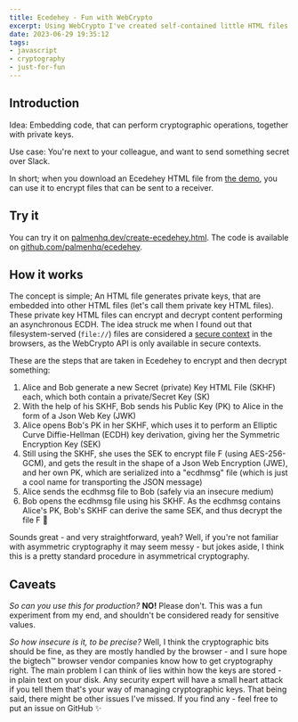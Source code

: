 ```yaml
---
title: Ecedehey - Fun with WebCrypto
excerpt: Using WebCrypto I've created self-contained little HTML files that can perform key exchange and encryption
date: 2023-06-29 19:35:12
tags:
- javascript
- cryptography
- just-for-fun
---
```


## Introduction

Idea: Embedding code, that can perform cryptographic operations, together with private keys.

Use case: You're next to your colleague, and want to send something secret over Slack.

In short; when you download an Ecedehey HTML file from [the demo](https://palmenhq.dev/create-ecedehey.html), you can use it to encrypt files that can be sent to a receiver. 

## Try it

You can try it on [palmenhq.dev/create-ecedehey.html](https://palmenhq.dev/create-ecedehey.html). The code is available on [github.com/palmenhq/ecedehey](https://github.com/palmenhq/ecedehey). 

## How it works

The concept is simple; An HTML file generates private keys, that are embedded into other HTML files (let's call them private key HTML files). These private key HTML files can encrypt and decrypt content performing an asynchronous ECDH. The idea struck me when I found out that filesystem-served (`file://`) files are considered a [secure context](https://developer.mozilla.org/en-US/docs/Web/Security/Secure_Contexts) in the browsers, as the WebCrypto API is only available in secure contexts.

These are the steps that are taken in Ecedehey to encrypt and then decrypt something:

1. Alice and Bob generate a new Secret (private) Key HTML File (SKHF) each, which both contain a private/Secret Key (SK)
2. With the help of his SKHF, Bob sends his Public Key (PK) to Alice in the form of a Json Web Key (JWK)
3. Alice opens Bob's PK in her SKHF, which uses it to perform an Elliptic Curve Diffie-Hellman (ECDH) key derivation, giving her the Symmetric Encryption Key (SEK)
4. Still using the SKHF, she uses the SEK to encrypt file F (using AES-256-GCM), and gets the result in the shape of a Json Web Encryption (JWE), and her own PK, which are serialized into a "ecdhmsg" file (which is just a cool name for transporting the JSON message)
5. Alice sends the ecdhmsg file to Bob (safely via an insecure medium)
6. Bob opens the ecdhmsg file using his SKHF. As the ecdhmsg contains Alice's PK, Bob's SKHF can derive the same SEK, and thus decrypt the file F 🥳 

Sounds great - and very straightforward, yeah? Well, if you're not familiar with asymmetric cryptography it may seem messy - but jokes aside, I think this is a pretty standard procedure in asymmetrical cryptography.

## Caveats

*So can you use this for production?* **NO!** Please don't. This was a fun experiment from my end, and shouldn't be considered ready for sensitive values.

*So how insecure is it, to be precise?* Well, I think the cryptographic bits should be fine, as they are mostly handled by the browser - and I sure hope the bigtech™ browser vendor companies know how to get cryptography right. The main problem I can think of lies within how the keys are stored - in plain text on your disk. Any security expert will have a small heart attack if you tell them that's your way of managing cryptographic keys. That being said, there might be other issues I've missed. If you find any - feel free to put an issue on GitHub ✨
